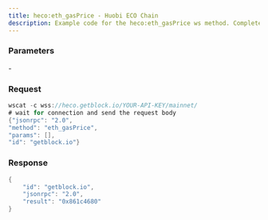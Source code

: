 ```yaml
---
title: heco:eth_gasPrice - Huobi ECO Chain
description: Example code for the heco:eth_gasPrice ws method. Сomplete guide on how to use heco:eth_gasPrice ws in GetBlock.io Web3 documentation.
---
```


### Parameters


\-

### Request

``` java
wscat -c wss://heco.getblock.io/YOUR-API-KEY/mainnet/ 
# wait for connection and send the request body 
{"jsonrpc": "2.0",
"method": "eth_gasPrice",
"params": [],
"id": "getblock.io"}
```

###  Response

``` java
{
    "id": "getblock.io",
    "jsonrpc": "2.0",
    "result": "0x861c4680"
}
```

